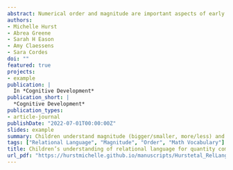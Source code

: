 ```yaml
---
abstract: Numerical order and magnitude are important aspects of early number knowledge. We investigated children’s understanding of relational vocabulary for representing and communicating about order (<em>before/after</em>) and magnitude (<em>bigger/smaller, more/less</em>). In Experiment 1, 4- to 7-year-old children compared symbolic numbers, non-symbolic discrete quantities, and continuous amounts using relational words (N = 151). In Experiment 2, 4- to 6-year-old children made yes/no judgements of ordinal and magnitude relations between symbolic numbers (N = 60). Children showed lower performance with ordinal vocabulary compared to magnitude vocabulary (Experiment 1). Further, children were less likely to endorse the use of ordinal language for non-consecutive numbers than consecutive numbers, but showed no difference for magnitude language (e.g., 6 and 7 are bigger than 5, but only 6 comes after 5; Experiment 2). These results suggest a divergence in children’s understanding of magnitude and ordinal vocabulary, suggesting a dissociation between these two concepts and/or the language used to communicate about them.
authors:
- Michelle Hurst
- Abrea Greene
- Sarah H Eason
- Amy Claessens
- Sara Cordes
doi: ""
featured: true
projects:
- example
publication: |
  In *Cognitive Development*
publication_short: |
  *Cognitive Development*
publication_types: 
- article-journal
publishDate: "2022-07-01T00:00:00Z"
slides: example
summary: Children understand magnitude (bigger/smaller, more/less) and ordinal (before/after) vocabulary differently, often performing better and with a less narrow interpretation when utlizing mangnitude vocabulary.
tags: ["Relational Language", "Magnitude", "Order", "Math Vocabulary"]
title: Children’s understanding of relational language for quantity comparisons
url_pdf: "https://hurstmichelle.github.io/manuscripts/Hurstetal_RelLang_CogDev2022.pdf"
---
```

